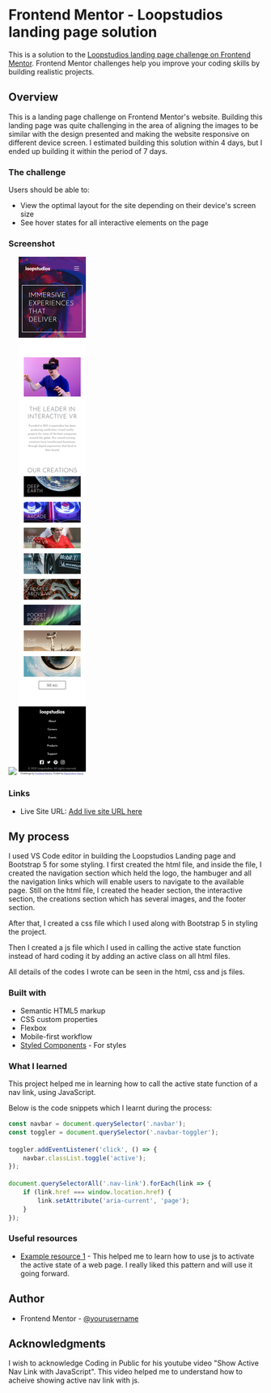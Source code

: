 # Frontend Mentor - Loopstudios landing page solution

This is a solution to the [Loopstudios landing page challenge on Frontend Mentor](https://www.frontendmentor.io/challenges/loopstudios-landing-page-N88J5Onjw). Frontend Mentor challenges help you improve your coding skills by building realistic projects. 


## Overview
This is a landing page challenge on Frontend Mentor's website. Building this landing page was quite challenging in the area of aligning the images to be similar with the design presented and making the website responsive on different device screen. I estimated building this solution within 4 days, but I ended up building it within the period of 7 days.
### The challenge

Users should be able to:

- View the optimal layout for the site depending on their device's screen size
- See hover states for all interactive elements on the page

### Screenshot

![](./images/Loopstudios-Large.png)
![](./images/Loopstudios-mobile.png)



### Links

- Live Site URL: [Add live site URL here](https://ogochukwu-ugo.github.io/Loopstudios-Landing-page/index.html)

## My process
I used VS Code editor in building the Loopstudios Landing page and Bootstrap 5 for some styling. 
I first created the html file, and inside the file, I created the navigation section which held the logo, the hambuger and all the navigation links which will enable users to navigate to the available page.
Still on the html file, I created the header section, the interactive section, the creations section which has several images, and the footer section.  

After that, I created a css file which I used along with Bootstrap 5 in styling the project.

Then I created a js file which I used in calling the active state function instead of hard coding it by adding an active class on all html files.

 All details of the codes I wrote can be seen in the html, css and js files.

### Built with

- Semantic HTML5 markup
- CSS custom properties
- Flexbox
- Mobile-first workflow
- [Styled Components](https://getbootstrap.com/) - For styles


### What I learned

This project helped me in learning how to call the active state function of a nav link, using JavaScript.

Below is the code snippets which I learnt during the process:

```js
const navbar = document.querySelector('.navbar');
const toggler = document.querySelector('.navbar-toggler');

toggler.addEventListener('click', () => {
    navbar.classList.toggle('active');
});

document.querySelectorAll('.nav-link').forEach(link => {
    if (link.href === window.location.href) {
        link.setAttribute('aria-current', 'page');
    }
});
```


### Useful resources

- [Example resource 1](https://www.youtube.com/watch?v=HpjW9eaFLIg&ab_channel=CodinginPublic) - This helped me to learn how to use js to activate the active state of a web page. I really liked this pattern and will use it going forward.

## Author

- Frontend Mentor - [@yourusername](https://www.frontendmentor.io/profile/Ogochukwu-ugo)



## Acknowledgments

I wish to acknowledge Coding in Public for his youtube video "Show Active Nav Link with JavaScript". This video helped me to understand how to acheive showing active nav link with js.


